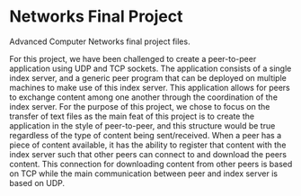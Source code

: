 # Networks Final Project
Advanced Computer Networks final project files.

For this project, we have been challenged to create a peer-to-peer application using UDP and TCP sockets.
The application consists of a single index server, and a generic peer program that can be deployed on multiple machines to make use of this index server.
This application allows for peers to exchange content among one another through the coordination of the index server.
For the purpose of this project, we chose to focus on the transfer of text files as the main feat of this project is to create the application in the style of peer-to-peer, and this structure would be true regardless of the type of content being sent/received.
When a peer has a piece of content available, it has the ability to register that content with the index server such that other peers can connect to and download the peers content.
This connection for downloading content from other peers is based on TCP while the main communication between peer and index server is based on UDP.
